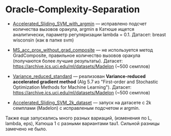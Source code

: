 # Oracle-Complexity-Separation

- [Accelerated_Sliding_SVM_with_argmin](/Accelerated_Sliding_SVM_with_argmin.ipynb) — исправлено подсчет количества вызовов оракула, argmin в Катюше ищется аналитически, 
параметр регуляризации lambda = 0.1. Датасет: breast wisconsin (как в папке svm)

- [MS_acc_prox_without_grad_composite](/MS_acc_prox_without_grad_composite.ipynb) — не используется метод GradComposite, правильное количество вызовов оракула (получаются более лучшие результаты). 
Датасет: https://archive.ics.uci.edu/ml/datasets/Madelon (~500 семплов)

- [Variance_reduced_standard](/Variance_reduced_standard.ipynb) — реализован **Variance-reduced accelerated gradient method** (Alg 5.7 из "First-order and Stochastic Optimization
Methods for Machine Learning"). Датасет: https://archive.ics.uci.edu/ml/datasets/Madelon (~500 семплов)

- [Accelerated_Sliding_SVM_2k_dataset](/Accelerated_Sliding_SVM_2k_dataset.ipynb) — запуск на датасете с 2k семплами (Madelon) с исправленым подсчетом и argmin.

Также еще запускались много разных вариаций, (изменения по L, lambda, eps), Катюша 1 с разными вариантами tau1. Сильной разницы замечено не было.
